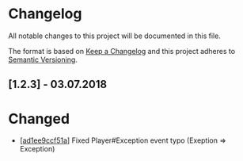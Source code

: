 # Changelog
All notable changes to this project will be documented in this file.

The format is based on [Keep a Changelog](http://keepachangelog.com/en/1.0.0/)
and this project adheres to [Semantic Versioning](http://semver.org/spec/v2.0.0.html).

## [1.2.3] - 03.07.2018

# Changed
- [[ad1ee9ccf51a](https://github.com/Dev-Yukine/Lavalink.NET/commit/ad1ee9ccf51a2aae5d3d9e0d4c9a56b10c25a91d)] Fixed Player#Exception event typo (Exeption => Exception)

